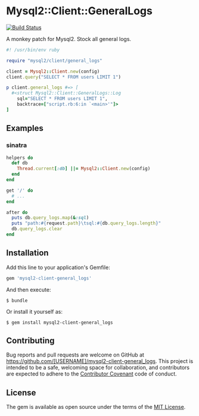 Mysql2::Client::GeneralLogs
===

[![Build Status](https://travis-ci.org/ksss/mysql2-client-general_logs.svg?branch=v0.1.0)](https://travis-ci.org/ksss/mysql2-client-general_logs)

A monkey patch for Mysql2.
Stock all general logs.

```ruby
#! /usr/bin/env ruby

require "mysql2/client/general_logs"

client = Mysql2::Client.new(config)
client.query("SELECT * FROM users LIMIT 1")

p client.general_logs #=> [
  #<struct Mysql2::Client::GeneralLogs::Log
    sql="SELECT * FROM users LIMIT 1",
    backtrace=["script.rb:6:in `<main>'"]>
]
```

## Examples

### sinatra

```ruby
helpers do
  def db
    Thread.current[:db] ||= Mysql2::Client.new(config)
  end
end

get '/' do
  # ...
end

after do
  puts db.query_logs.map(&:sql)
  puts "path:#{request.path}\tsql:#{db.query_logs.length}"
  db.query_logs.clear
end
```

## Installation

Add this line to your application's Gemfile:

```ruby
gem 'mysql2-client-general_logs'
```

And then execute:

    $ bundle

Or install it yourself as:

    $ gem install mysql2-client-general_logs

## Contributing

Bug reports and pull requests are welcome on GitHub at https://github.com/[USERNAME]/mysql2-client-general_logs. This project is intended to be a safe, welcoming space for collaboration, and contributors are expected to adhere to the [Contributor Covenant](contributor-covenant.org) code of conduct.

## License

The gem is available as open source under the terms of the [MIT License](http://opensource.org/licenses/MIT).
